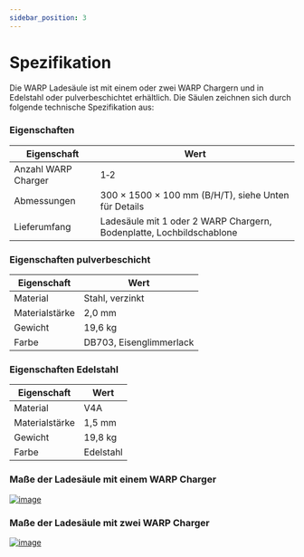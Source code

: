 ```yaml
---
sidebar_position: 3
---
```


# Spezifikation

Die WARP Ladesäule ist mit einem oder zwei WARP Chargern und in Edelstahl oder pulverbeschichtet erhältlich.
Die Säulen zeichnen sich durch folgende technische Spezifikation aus:

### Eigenschaften

| Eigenschaft | Wert |
|-|-|
| Anzahl WARP Charger | 1‐2 |
| Abmessungen | 300 × 1500 × 100 mm (B/H/T), siehe Unten für Details |
| Lieferumfang | Ladesäule mit 1 oder 2 WARP Chargern, Bodenplatte, Lochbildschablone |

### Eigenschaften pulverbeschicht

| Eigenschaft | Wert |
|-|-|
| Material | Stahl, verzinkt |
| Materialstärke | 2,0 mm |
| Gewicht | 19,6 kg |
| Farbe | DB703, Eisenglimmerlack |


### Eigenschaften Edelstahl

| Eigenschaft | Wert |
|-|-|
| Material | V4A |
| Materialstärke | 1,5 mm |
| Gewicht | 19,8 kg |
| Farbe | Edelstahl |

### Maße der Ladesäule mit einem WARP Charger

[![image](/img/stand_shared_with_manual/stand_1.jpg)](/img/stand_shared_with_manual/stand_1.jpg)

### Maße der Ladesäule mit zwei WARP Charger

[![image](/img/stand_shared_with_manual/stand_2.jpg)](/img/stand_shared_with_manual/stand_2.jpg)
